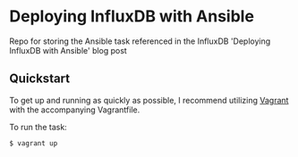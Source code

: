 # Deploying InfluxDB with Ansible
Repo for storing the Ansible task referenced in the InfluxDB 'Deploying InfluxDB with Ansible' blog post

## Quickstart

To get up and running as quickly as possible, I recommend utilizing [Vagrant](https://www.vagrantup.com/) with the accompanying Vagrantfile.

To run the task:

```
$ vagrant up
```
